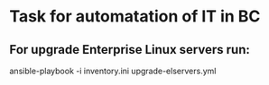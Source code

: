 # Task for automatation of IT in BC

## For upgrade Enterprise Linux servers run:
ansible-playbook -i inventory.ini upgrade-elservers.yml
